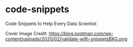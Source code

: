 # code-snippets
Code Snippets to Help Every Data Scientist

Cover Image Credit: https://blog.postman.com/wp-content/uploads/2020/02/validate-with-snippetsBKG.png